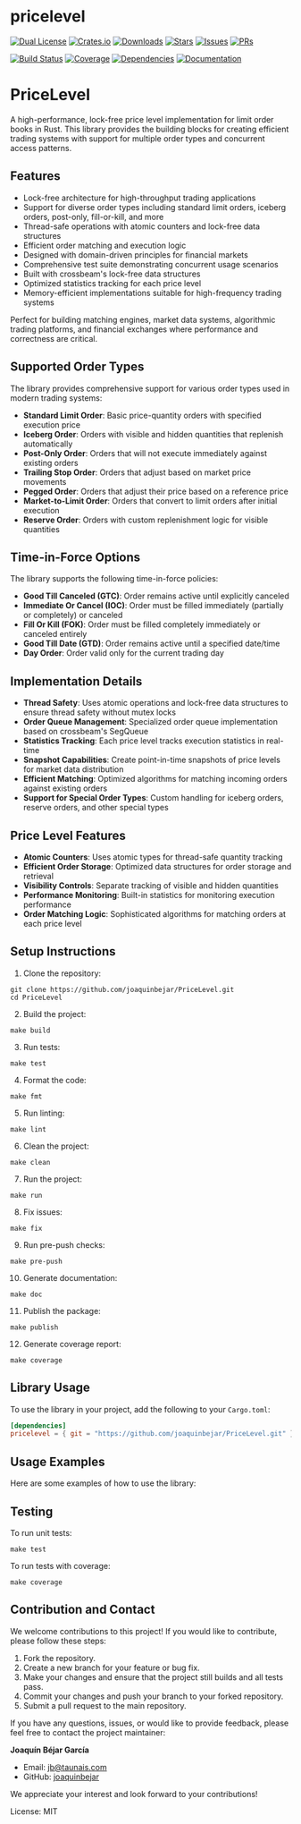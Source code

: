 # pricelevel


 [![Dual License](https://img.shields.io/badge/license-MIT%20and%20Apache%202.0-blue)](./LICENSE)
 [![Crates.io](https://img.shields.io/crates/v/pricelevel.svg)](https://crates.io/crates/pricelevel)
 [![Downloads](https://img.shields.io/crates/d/pricelevel.svg)](https://crates.io/crates/pricelevel)
 [![Stars](https://img.shields.io/github/stars/joaquinbejar/PriceLevel.svg)](https://github.com/joaquinbejar/PriceLevel/stargazers)
 [![Issues](https://img.shields.io/github/issues/joaquinbejar/PriceLevel.svg)](https://github.com/joaquinbejar/PriceLevel/issues)
 [![PRs](https://img.shields.io/github/issues-pr/joaquinbejar/PriceLevel.svg)](https://github.com/joaquinbejar/PriceLevel/pulls)

 [![Build Status](https://img.shields.io/github/workflow/status/joaquinbejar/PriceLevel/CI)](https://github.com/joaquinbejar/PriceLevel/actions)
 [![Coverage](https://img.shields.io/codecov/c/github/joaquinbejar/PriceLevel)](https://codecov.io/gh/joaquinbejar/PriceLevel)
 [![Dependencies](https://img.shields.io/librariesio/github/joaquinbejar/PriceLevel)](https://libraries.io/github/joaquinbejar/PriceLevel)
 [![Documentation](https://img.shields.io/badge/docs-latest-blue.svg)](https://docs.rs/pricelevel)

 # PriceLevel

 A high-performance, lock-free price level implementation for limit order books in Rust. This library provides the building blocks for creating efficient trading systems with support for multiple order types and concurrent access patterns.

 ## Features

 - Lock-free architecture for high-throughput trading applications
 - Support for diverse order types including standard limit orders, iceberg orders, post-only, fill-or-kill, and more
 - Thread-safe operations with atomic counters and lock-free data structures
 - Efficient order matching and execution logic
 - Designed with domain-driven principles for financial markets
 - Comprehensive test suite demonstrating concurrent usage scenarios
 - Built with crossbeam's lock-free data structures
 - Optimized statistics tracking for each price level
 - Memory-efficient implementations suitable for high-frequency trading systems

 Perfect for building matching engines, market data systems, algorithmic trading platforms, and financial exchanges where performance and correctness are critical.

 ## Supported Order Types

 The library provides comprehensive support for various order types used in modern trading systems:

 - **Standard Limit Order**: Basic price-quantity orders with specified execution price
 - **Iceberg Order**: Orders with visible and hidden quantities that replenish automatically
 - **Post-Only Order**: Orders that will not execute immediately against existing orders
 - **Trailing Stop Order**: Orders that adjust based on market price movements
 - **Pegged Order**: Orders that adjust their price based on a reference price
 - **Market-to-Limit Order**: Orders that convert to limit orders after initial execution
 - **Reserve Order**: Orders with custom replenishment logic for visible quantities

 ## Time-in-Force Options

 The library supports the following time-in-force policies:

 - **Good Till Canceled (GTC)**: Order remains active until explicitly canceled
 - **Immediate Or Cancel (IOC)**: Order must be filled immediately (partially or completely) or canceled
 - **Fill Or Kill (FOK)**: Order must be filled completely immediately or canceled entirely
 - **Good Till Date (GTD)**: Order remains active until a specified date/time
 - **Day Order**: Order valid only for the current trading day

 ## Implementation Details

 - **Thread Safety**: Uses atomic operations and lock-free data structures to ensure thread safety without mutex locks
 - **Order Queue Management**: Specialized order queue implementation based on crossbeam's SegQueue
 - **Statistics Tracking**: Each price level tracks execution statistics in real-time
 - **Snapshot Capabilities**: Create point-in-time snapshots of price levels for market data distribution
 - **Efficient Matching**: Optimized algorithms for matching incoming orders against existing orders
 - **Support for Special Order Types**: Custom handling for iceberg orders, reserve orders, and other special types

 ## Price Level Features

 - **Atomic Counters**: Uses atomic types for thread-safe quantity tracking
 - **Efficient Order Storage**: Optimized data structures for order storage and retrieval
 - **Visibility Controls**: Separate tracking of visible and hidden quantities
 - **Performance Monitoring**: Built-in statistics for monitoring execution performance
 - **Order Matching Logic**: Sophisticated algorithms for matching orders at each price level

 ## Setup Instructions

 1. Clone the repository:
 ```shell
 git clone https://github.com/joaquinbejar/PriceLevel.git
 cd PriceLevel
 ```

 2. Build the project:
 ```shell
 make build
 ```

 3. Run tests:
 ```shell
 make test
 ```

 4. Format the code:
 ```shell
 make fmt
 ```

 5. Run linting:
 ```shell
 make lint
 ```

 6. Clean the project:
 ```shell
 make clean
 ```

 7. Run the project:
 ```shell
 make run
 ```

 8. Fix issues:
 ```shell
 make fix
 ```

 9. Run pre-push checks:
 ```shell
 make pre-push
 ```

 10. Generate documentation:
 ```shell
 make doc
 ```

 11. Publish the package:
 ```shell
 make publish
 ```

 12. Generate coverage report:
 ```shell
 make coverage
 ```

 ## Library Usage

 To use the library in your project, add the following to your `Cargo.toml`:

 ```toml
 [dependencies]
 pricelevel = { git = "https://github.com/joaquinbejar/PriceLevel.git" }
 ```

 ## Usage Examples

 Here are some examples of how to use the library:


 ## Testing

 To run unit tests:
 ```shell
 make test
 ```

 To run tests with coverage:
 ```shell
 make coverage
 ```

 ## Contribution and Contact

 We welcome contributions to this project! If you would like to contribute, please follow these steps:

 1. Fork the repository.
 2. Create a new branch for your feature or bug fix.
 3. Make your changes and ensure that the project still builds and all tests pass.
 4. Commit your changes and push your branch to your forked repository.
 5. Submit a pull request to the main repository.

 If you have any questions, issues, or would like to provide feedback, please feel free to contact the project maintainer:

 **Joaquín Béjar García**
 - Email: jb@taunais.com
 - GitHub: [joaquinbejar](https://github.com/joaquinbejar)

 We appreciate your interest and look forward to your contributions!



License: MIT
